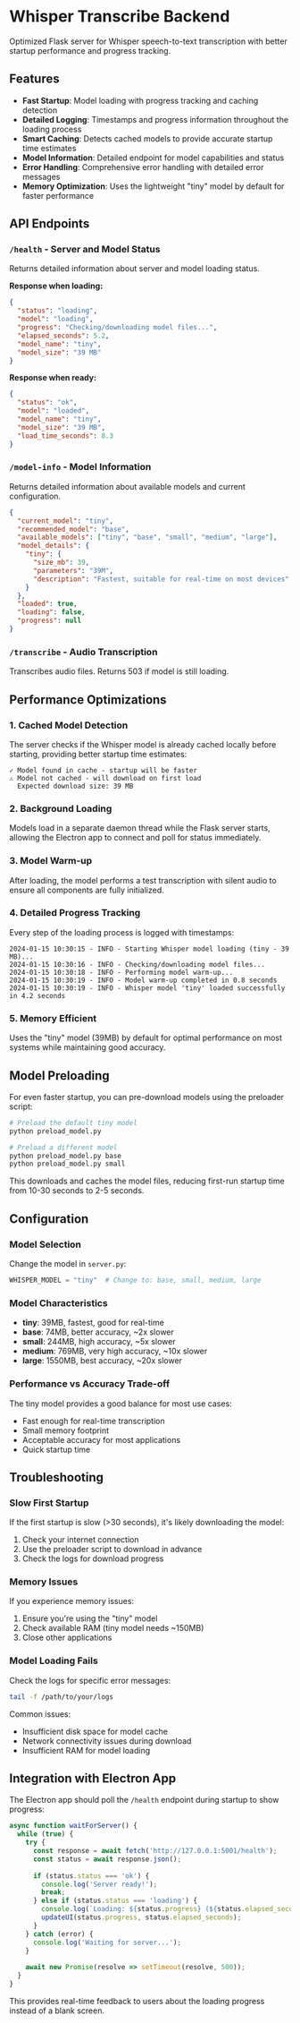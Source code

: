 # Whisper Transcribe Backend

Optimized Flask server for Whisper speech-to-text transcription with better startup performance and progress tracking.

## Features

- **Fast Startup**: Model loading with progress tracking and caching detection
- **Detailed Logging**: Timestamps and progress information throughout the loading process
- **Smart Caching**: Detects cached models to provide accurate startup time estimates
- **Model Information**: Detailed endpoint for model capabilities and status
- **Error Handling**: Comprehensive error handling with detailed error messages
- **Memory Optimization**: Uses the lightweight "tiny" model by default for faster performance

## API Endpoints

### `/health` - Server and Model Status
Returns detailed information about server and model loading status.

**Response when loading:**
```json
{
  "status": "loading",
  "model": "loading", 
  "progress": "Checking/downloading model files...",
  "elapsed_seconds": 5.2,
  "model_name": "tiny",
  "model_size": "39 MB"
}
```

**Response when ready:**
```json
{
  "status": "ok",
  "model": "loaded",
  "model_name": "tiny", 
  "model_size": "39 MB",
  "load_time_seconds": 8.3
}
```

### `/model-info` - Model Information
Returns detailed information about available models and current configuration.

```json
{
  "current_model": "tiny",
  "recommended_model": "base",
  "available_models": ["tiny", "base", "small", "medium", "large"],
  "model_details": {
    "tiny": {
      "size_mb": 39,
      "parameters": "39M",
      "description": "Fastest, suitable for real-time on most devices"
    }
  },
  "loaded": true,
  "loading": false,
  "progress": null
}
```

### `/transcribe` - Audio Transcription
Transcribes audio files. Returns 503 if model is still loading.

## Performance Optimizations

### 1. Cached Model Detection
The server checks if the Whisper model is already cached locally before starting, providing better startup time estimates:

```
✓ Model found in cache - startup will be faster
⚠ Model not cached - will download on first load
  Expected download size: 39 MB
```

### 2. Background Loading
Models load in a separate daemon thread while the Flask server starts, allowing the Electron app to connect and poll for status immediately.

### 3. Model Warm-up
After loading, the model performs a test transcription with silent audio to ensure all components are fully initialized.

### 4. Detailed Progress Tracking
Every step of the loading process is logged with timestamps:

```
2024-01-15 10:30:15 - INFO - Starting Whisper model loading (tiny - 39 MB)...
2024-01-15 10:30:16 - INFO - Checking/downloading model files...
2024-01-15 10:30:18 - INFO - Performing model warm-up...
2024-01-15 10:30:19 - INFO - Model warm-up completed in 0.8 seconds
2024-01-15 10:30:19 - INFO - Whisper model 'tiny' loaded successfully in 4.2 seconds
```

### 5. Memory Efficient
Uses the "tiny" model (39MB) by default for optimal performance on most systems while maintaining good accuracy.

## Model Preloading

For even faster startup, you can pre-download models using the preloader script:

```bash
# Preload the default tiny model
python preload_model.py

# Preload a different model
python preload_model.py base
python preload_model.py small
```

This downloads and caches the model files, reducing first-run startup time from 10-30 seconds to 2-5 seconds.

## Configuration

### Model Selection
Change the model in `server.py`:

```python
WHISPER_MODEL = "tiny"  # Change to: base, small, medium, large
```

### Model Characteristics
- **tiny**: 39MB, fastest, good for real-time
- **base**: 74MB, better accuracy, ~2x slower  
- **small**: 244MB, high accuracy, ~5x slower
- **medium**: 769MB, very high accuracy, ~10x slower
- **large**: 1550MB, best accuracy, ~20x slower

### Performance vs Accuracy Trade-off
The tiny model provides a good balance for most use cases:
- Fast enough for real-time transcription
- Small memory footprint
- Acceptable accuracy for most applications
- Quick startup time

## Troubleshooting

### Slow First Startup
If the first startup is slow (>30 seconds), it's likely downloading the model:
1. Check your internet connection
2. Use the preloader script to download in advance
3. Check the logs for download progress

### Memory Issues
If you experience memory issues:
1. Ensure you're using the "tiny" model
2. Check available RAM (tiny model needs ~150MB)
3. Close other applications

### Model Loading Fails
Check the logs for specific error messages:
```bash
tail -f /path/to/your/logs
```

Common issues:
- Insufficient disk space for model cache
- Network connectivity issues during download
- Insufficient RAM for model loading

## Integration with Electron App

The Electron app should poll the `/health` endpoint during startup to show progress:

```javascript
async function waitForServer() {
  while (true) {
    try {
      const response = await fetch('http://127.0.0.1:5001/health');
      const status = await response.json();
      
      if (status.status === 'ok') {
        console.log('Server ready!');
        break;
      } else if (status.status === 'loading') {
        console.log(`Loading: ${status.progress} (${status.elapsed_seconds}s)`);
        updateUI(status.progress, status.elapsed_seconds);
      }
    } catch (error) {
      console.log('Waiting for server...');
    }
    
    await new Promise(resolve => setTimeout(resolve, 500));
  }
}
```

This provides real-time feedback to users about the loading progress instead of a blank screen.